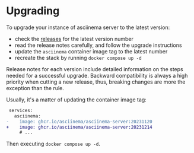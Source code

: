 # Upgrading

To upgrade your instance of asciinema server to the latest version:

- check the [releases](https://github.com/asciinema/asciinema-server/releases)
  for the latest version number
- read the release notes carefully, and follow the upgrade instructions
- update the `asciinema` container image tag to the latest number
- recreate the stack by running `docker compose up -d`

Release notes for each version include detailed information on the steps needed
for a successful upgrade. Backward compatibility is always a high priority when
cutting a new release, thus, breaking changes are more the exception than the
rule.

Usually, it's a matter of updating the container image tag:

```diff title="docker-compose.yml"
 services:
   asciinema:
-    image: ghcr.io/asciinema/asciinema-server:20231120
+    image: ghcr.io/asciinema/asciinema-server:20231214
     # ...
```

Then executing `docker compose up -d`.
